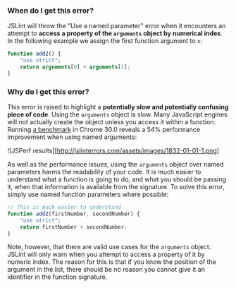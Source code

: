 <!---
{
    "titles": [
        "Use a named parameter"
    ],
    "tools": [
        "jslint"
    ],
    "tags": [
        "function"
    ],
    "contributors": [
        "jallardice"
    ],
    "slugs": [
        "use-a-named-parameter"
    ]
}
-->

### When do I get this error?

JSLint will throw the "Use a named parameter" error when it encounters an attempt to **access a property of the
`arguments` object by numerical index**. In the following example we assign the first function argument to `x`:

```javascript
function add2() {
    "use strict";
    return arguments[0] + arguments[1];
}
```

### Why do I get this error?

This error is raised to highlight a **potentially slow and potentially confusing piece of code**. Using the `arguments`
object is slow. Many JavaScript engines will not actually create the object unless you access it within a function.
Running [a benchmark](http://jsperf.com/named-arguments-vs-arguments-object) in Chrome 30.0 reveals a 54% performance
improvement when using named arguments:

![JSPerf results][http://jslinterrors.com/assets/images/1832-01-01-1.png]

As well as the performance issues, using the `arguments` object over named parameters harms the readability of your
code. It is much easier to understand what a function is going to do, and what you should be passing it, when that
information is available from the signature. To solve this error, simply use named function parameters where possible:

```javascript
// This is much easier to understand
function add2(firstNumber, secondNumber) {
    "use strict";
    return firstNumber + secondNumber;
}
```

Note, however, that there are valid use cases for the `arguments` object. JSLint will only warn when you attempt to
access a property of it by numeric index. The reason for this is that if you know the position of the argument in the
list, there should be no reason you cannot give it an identifier in the function signature.
